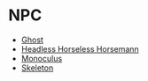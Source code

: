 # NPC 

- [Ghost](./ghost.md)
- [Headless Horseless Horsemann](./hhh.md)
- [Monoculus](./monoculus.md)
- [Skeleton](./skeleton.md)